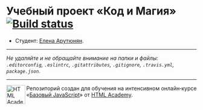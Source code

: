 # Учебный проект «Код и Магия» [![Build status][travis-image]][travis-url]

* Студент: [Елена Арутюнян](https://up.htmlacademy.ru/javascript/9/user/106442).

---

_Не удаляйте и не обращайте внимание на папки и файлы:_<br>
_`.editorconfig`, `.eslintrc`, `.gitattributes`, `.gitignore`, `.travis.yml`, `package.json`._

---

<a href="https://htmlacademy.ru/intensive/javascript"><img align="left" width="50" height="50" title="HTML Academy" src="https://up.htmlacademy.ru/static/img/intensive/javascript/logo-for-github.svg"></a>

Репозиторий создан для обучения на интенсивном онлайн‑курсе «[Базовый JavaScript](https://htmlacademy.ru/intensive/javascript)» от [HTML Academy](https://htmlacademy.ru).

[travis-image]: https://travis-ci.org/htmlacademy-javascript/106442-code-and-magick.svg?branch=master
[travis-url]: https://travis-ci.org/htmlacademy-javascript/106442-code-and-magick
